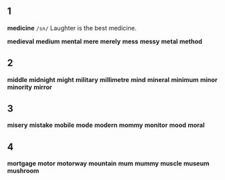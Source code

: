 ## 1
**medicine** 
`/sn/`
Laughter is the best medicine.

**medieval** 
**medium** 
**mental** 
**mere** 
**merely** 
**mess** 
**messy** 
**metal** 
**method** 

## 2
**middle** 
**midnight** 
**might** 
**military** 
**millimetre** 
**mind** 
**mineral** 
**minimum** 
**minor** 
**minority** 
**mirror** 

## 3
**misery** 
**mistake** 
**mobile** 
**mode** 
**modern** 
**mommy** 
**monitor** 
**mood** 
**moral** 

## 4
**mortgage** 
**motor** 
**motorway** 
**mountain** 
**mum** 
**mummy** 
**muscle** 
**museum** 
**mushroom** 